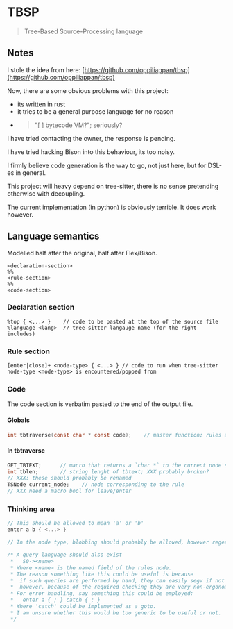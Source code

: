 # TBSP
> Tree-Based Source-Processing language

## Notes
I stole the idea from here:
[https://github.com/oppiliappan/tbsp](https://github.com/oppiliappan/tbsp)

Now, there are some obvious problems with this project:
+ its written in rust
+ it tries to be a general purpose language for no reason
+ >"[ ] bytecode VM?"; seriously?

I have tried contacting the owner, the response is pending.

I have tried hacking Bison into this behaviour, its too noisy.

I firmly believe code generation is the way to go, not just here,
but for DSL-es in general.

This project will heavy depend on tree-sitter,
there is no sense pretending otherwise with decoupling.

The current implementation (in python) is obviously terrible.
It does work however.

## Language semantics
Modelled half after the original, half after Flex/Bison.
```
<declaration-section>
%%
<rule-section>
%%
<code-section>
```

### Declaration section
```
%top { <...> }    // code to be pasted at the top of the source file
%language <lang>  // tree-sitter langauge name (for the right includes)
```

### Rule section
```
[enter|close]+ <node-type> { <...> } // code to run when tree-sitter node-type <node-type> is encountered/popped from
```

### Code
The code section is verbatim pasted to the end of the output file.
#### Globals
```C
int tbtraverse(const char * const code);    // master function; rules are evaluated here
```
#### In tbtraverse
```C
GET_TBTEXT;      // macro that returns a `char *` to the current node's text value (not ts_node_string); its the programmers responsibility to free() it
int tblen;       // string lenght of tbtext; XXX probably broken?
// XXX: these should probably be renamed
TSNode current_node;    // node corresponding to the rule
// XXX need a macro bool for leave/enter
```

### Thinking area
```C
// This should be allowed to mean 'a' or 'b'
enter a b { <...> }

// In the node type, blobbing should probably be allowed, however regex sounds like overkill

/* A query language should also exist
 *   $0-><name>
 * Where <name> is the named field of the rules node.
 * The reason something like this could be useful is because
 *  if such queries are performed by hand, they can easily segv if not checked,
 *  however, because of the required checking they are very non-ergonomic.
 * For error handling, say something this could be employed:
 *   enter a { ; } catch { ; }
 * Where 'catch' could be implemented as a goto.
 * I am unsure whether this would be too generic to be useful or not.
 */
```
